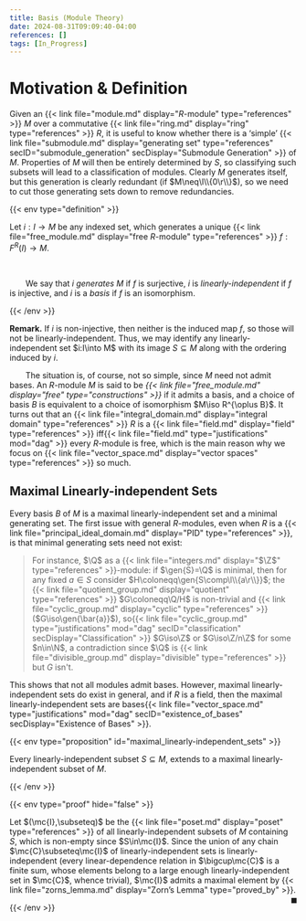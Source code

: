 ```yaml
---
title: Basis (Module Theory)
date: 2024-08-31T09:09:40-04:00
references: []
tags: [In_Progress]
---
```


# Motivation & Definition

Given an {{< link file="module.md" display="$R$-module" type="references" >}} $M$ over a commutative {{< link file="ring.md" display="ring" type="references" >}} $R$, it is useful to know whether there is a ‘simple’ {{< link file="submodule.md" display="generating set" type="references" secID="submodule_generation" secDisplay="Submodule Generation" >}} of $M$. Properties of $M$ will then be entirely determined by $S$, so classifying such subsets will lead to a classification of modules. Clearly $M$ generates itself, but this generation is clearly redundant (if $M\neq\l\\{0\r\\}$), so we need to cut those generating sets down to remove redundancies.

{{< env type="definition" >}}

Let $i:I\to M$ be any indexed set, which generates a unique {{< link file="free_module.md" display="free $R$-module" type="references" >}} $f:F^R(I)\to M$.

<br>

&emsp;&emsp;We say that $i$ *generates* $M$ if $f$ is surjective, $i$ is *linearly-independent* if $f$ is injective, and $i$ is a *basis* if $f$ is an isomorphism.

{{< /env >}}

**Remark.** If $i$ is non-injective, then neither is the induced map $f$, so those will not be linearly-independent. Thus, we may identify any linearly-independent set $i:I\into M$ with its image $S\subseteq M$ along with the ordering induced by $i$.

<div class="space"></div>

&emsp;&emsp;The situation is, of course, not so simple, since $M$ need not admit bases. An $R$-module $M$ is said to be *{{< link file="free_module.md" display="free" type="constructions" >}}* if it admits a basis, and a choice of basis $B$ is equivalent to a choice of isomorphism $M\iso R^{\oplus B}$. It turns out that an {{< link file="integral_domain.md" display="integral domain" type="references" >}} $R$ is a {{< link file="field.md" display="field" type="references" >}} iff{{< link file="field.md" type="justifications" mod="dag" >}} every $R$-module is free, which is the main reason why we focus on {{< link file="vector_space.md" display="vector spaces" type="references" >}} so much.

<div class="space"></div>

## Maximal Linearly-independent Sets

Every basis $B$ of $M$ is a maximal linearly-independent set and a minimal generating set. The first issue with general $R$-modules, even when $R$ is a {{< link file="principal_ideal_domain.md" display="PID" type="references" >}}, is that minimal generating sets need not exist:

> For instance, $\Q$ as a {{< link file="integers.md" display="$\Z$" type="references" >}}-module: if $\gen{S}=\Q$ is minimal, then for any fixed $a\in S$ consider $H\coloneqq\gen{S\comp\l\\{a\r\\}}$; the {{< link file="quotient_group.md" display="quotient" type="references" >}} $G\coloneqq\Q/H$ is non-trivial and {{< link file="cyclic_group.md" display="cyclic" type="references" >}} ($G\iso\gen{\bar{a}}$), so{{< link file="cyclic_group.md" type="justifications" mod="dag" secID="classification" secDisplay="Classification" >}} $G\iso\Z$ or $G\iso\Z/n\Z$ for some $n\in\N$, a contradiction since $\Q$ is {{< link file="divisible_group.md" display="divisible" type="references" >}} but $G$ isn't.

This shows that not all modules admit bases. However, maximal linearly-independent sets do exist in general, and if $R$ is a field, then the maximal linearly-independent sets are bases{{< link file="vector_space.md" type="justifications" mod="dag" secID="existence_of_bases" secDisplay="Existence of Bases" >}}.

{{< env type="proposition" id="maximal_linearly-independent_sets" >}}

Every linearly-independent subset $S\subseteq M$, extends to a maximal linearly-independent subset of $M$.

{{< /env >}}

{{< env type="proof" hide="false" >}}

Let $(\mc{I},\subseteq)$ be the {{< link file="poset.md" display="poset" type="references" >}} of all linearly-independent subsets of $M$ containing $S$, which is non-empty since $S\in\mc{I}$. Since the union of any chain $\mc{C}\subseteq\mc{I}$ of linearly-independent sets is linearly-independent (every linear-dependence relation in $\bigcup\mc{C}$ is a finite sum, whose elements belong to a large enough linearly-independent set in $\mc{C}$, whence trivial), $\mc{I}$ admits a maximal element by {{< link file="zorns_lemma.md" display="Zorn’s Lemma" type="proved_by" >}}.<span style="float:right;">$\blacksquare$</span>

{{< /env >}}
